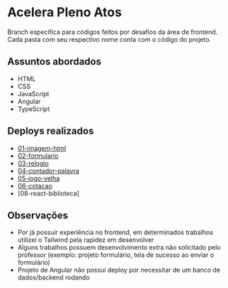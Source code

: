 # Acelera Pleno Atos

Branch específica para códigos feitos por desafios da área de frontend. Cada pasta com seu respectivo nome conta com o código do projeto.

## Assuntos abordados

- HTML
- CSS
- JavaScript
- Angular
- TypeScript

## Deploys realizados

- [01-imagem-html](https://65bfdf94d0b1bf926145a309--sparkling-mooncake-445d0a.netlify.app/)
- [02-formulario](https://65bfde4af55590935148cc6f--exquisite-blancmange-f20648.netlify.app/)
- [03-relogio](https://65bfde7b5c84e59274045212--dainty-blini-cae31c.netlify.app/)
- [04-contador-palavra](https://65bfde9c9ae48693ab2a5e4d--comforting-axolotl-9cd8f1.netlify.app/)
- [05-jogo-velha](https://65bfdfc4f775d991639d7e7d--benevolent-pithivier-16263e.netlify.app/)
- [06-cotacao](https://65bfe0ce3dab3394a9de946b--jade-hotteok-60a35f.netlify.app/)
- [08-react-biblioteca]

## Observações

- Por já possuir experiência no frontend, em determinados trabalhos utilizei o Tailwind pela rapidez em desenvolver
- Alguns trabalhos possuem desenvolvimento extra não solicitado pelo professor (exemplo: projeto formulário, tela de sucesso ao enviar o formulário)
- Projeto de Angular não possui deploy por necessitar de um banco de dados/backend rodando
